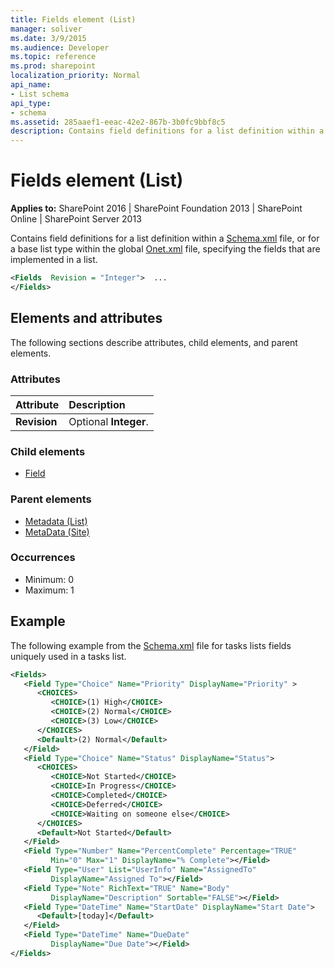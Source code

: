 ```yaml
---
title: Fields element (List)
manager: soliver
ms.date: 3/9/2015
ms.audience: Developer
ms.topic: reference
ms.prod: sharepoint
localization_priority: Normal
api_name:
- List schema
api_type:
- schema
ms.assetid: 285aaef1-eeac-42e2-867b-3b0fc9bbf8c5
description: Contains field definitions for a list definition within a Schema.xml file, or for a base list type within the global Onet.xml file, specifying the fields that are implemented in a list. 
---
```


# Fields element (List)

**Applies to:** SharePoint 2016 | SharePoint Foundation 2013 | SharePoint Online | SharePoint Server 2013
  
Contains field definitions for a list definition within a [Schema.xml](https://msdn.microsoft.com/library/c2f01064-80d8-47ee-b602-ecf4c480ac56%28Office.15%29.aspx) file, or for a base list type within the global [Onet.xml](https://msdn.microsoft.com/library/b99d6657-d9ae-4135-a43c-c58cdfcdc6c1%28Office.15%29.aspx) file, specifying the fields that are implemented in a list. 
  
```XML
<Fields  Revision = "Integer">  ...
</Fields>
```

## Elements and attributes

The following sections describe attributes, child elements, and parent elements.

### Attributes

|**Attribute**|**Description**|
|:-----|:-----|
|**Revision** <br/> |Optional **Integer**.  <br/> |
   
### Child elements

- [Field](field-element-list.md)
   
### Parent elements

- [Metadata (List)](metadata-element-list.md)
- [MetaData (Site)](metadata-element-site.md)
   
### Occurrences

- Minimum: 0
- Maximum: 1  
   
## Example

The following example from the [Schema.xml](https://msdn.microsoft.com/library/c2f01064-80d8-47ee-b602-ecf4c480ac56%28Office.15%29.aspx) file for tasks lists fields uniquely used in a tasks list. 
  
```XML
<Fields>
   <Field Type="Choice" Name="Priority" DisplayName="Priority" >
      <CHOICES>
         <CHOICE>(1) High</CHOICE>
         <CHOICE>(2) Normal</CHOICE>
         <CHOICE>(3) Low</CHOICE>
      </CHOICES>
      <Default>(2) Normal</Default>
   </Field>
   <Field Type="Choice" Name="Status" DisplayName="Status">
      <CHOICES>
         <CHOICE>Not Started</CHOICE>
         <CHOICE>In Progress</CHOICE>
         <CHOICE>Completed</CHOICE>
         <CHOICE>Deferred</CHOICE>
         <CHOICE>Waiting on someone else</CHOICE>
      </CHOICES>
      <Default>Not Started</Default>
   </Field>
   <Field Type="Number" Name="PercentComplete" Percentage="TRUE" 
         Min="0" Max="1" DisplayName="% Complete"></Field>
   <Field Type="User" List="UserInfo" Name="AssignedTo" 
         DisplayName="Assigned To"></Field>
   <Field Type="Note" RichText="TRUE" Name="Body" 
         DisplayName="Description" Sortable="FALSE"></Field>
   <Field Type="DateTime" Name="StartDate" DisplayName="Start Date">
      <Default>[today]</Default>
   </Field>
   <Field Type="DateTime" Name="DueDate" 
         DisplayName="Due Date"></Field>
</Fields>
```

<br/>

